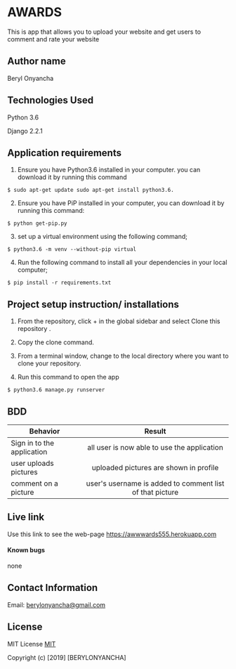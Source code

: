 # AWARDS

This is app that allows you to upload your website and get users to comment and rate your website
## Author name

Beryl Onyancha

## Technologies Used

Python 3.6

Django 2.2.1

## Application requirements

1. Ensure you have Python3.6 installed in your computer. you can download it by running this command

`$ sudo apt-get update sudo apt-get install python3.6.`

2. Ensure you have PiP installed in your computer, you can download it by running this command:

`$ python get-pip.py`

3. set up a virtual environment using the following command;

`$ python3.6 -m venv --without-pip virtual`

4. Run the following command to install all your dependencies in your local computer;

`$ pip install -r requirements.txt`

## Project setup instruction/ installations


1. From the repository, click + in the global sidebar and select Clone this repository .

2.  Copy the clone command.

3.  From a terminal window, change to the local directory where you want to clone your repository.



4. Run this command to open the app

`$ python3.6 manage.py runserver`


## BDD

| Behavior        | Result |
| ------------- |:----:|
| Sign in to the application | all  user is now able to use the application |
| user uploads pictures  | uploaded pictures are shown in profile|
| comment on a picture | user's username is added to comment list of that picture |

## Live link

Use this link to see the web-page
https://awwwards555.herokuapp.com

#### Known bugs
none

## Contact Information

Email: berylonyancha@gmail.com


## License

MIT License [MIT](https://github.com/berylonyancha/awards/blob/master/LICENSE)

Copyright (c) [2019] [BERYLONYANCHA]